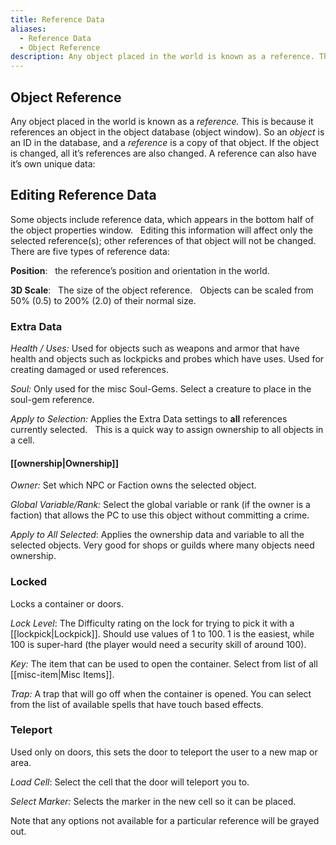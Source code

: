 ```yaml
---
title: Reference Data
aliases:
  - Reference Data
  - Object Reference
description: Any object placed in the world is known as a reference. This is because it references an object in the object database (object window).
---
```

## Object Reference

Any object placed in the world is known as a _reference._ This is because it references an object in the object database (object window). So an _object_ is an ID in the database, and a _reference_ is a copy of that object. If the object is changed, all it’s references are also changed. A reference can also have it’s own unique data:

## Editing Reference Data  
Some objects include reference data, which appears in the bottom half of the object properties window. &nbsp; Editing this information will affect only the selected reference(s); other references of that object will not be changed. &nbsp; There are five types of reference data:

**Position**: &nbsp; the reference’s position and orientation in the world.

**3D Scale**: &nbsp; The size of the object reference. &nbsp; Objects can be scaled from 50% (0.5) to 200% (2.0) of their normal size.

### Extra Data

_Health / Uses:_ Used for objects such as weapons and armor that have health and objects such as lockpicks and probes which have uses. Used for creating damaged or used references.

_Soul:_ Only used for the misc Soul-Gems. Select a creature to place in the soul-gem reference.

_Apply to Selection:_ Applies the Extra Data settings to **all** references currently selected. &nbsp; This is a quick way to assign ownership to all objects in a cell.

#### [[ownership|Ownership]]

_Owner:_ Set which NPC or Faction owns the selected object.

_Global Variable/Rank:_ Select the global variable or rank (if the owner is a faction) that allows the PC to use this object without committing a crime.

_Apply to All Selected_: Applies the ownership data and variable to all the selected objects. Very good for shops or guilds where many objects need ownership.

### Locked

Locks a container or doors.

_Lock Level_: The Difficulty rating on the lock for trying to pick it with a [[lockpick|Lockpick]]. Should use values of 1 to 100. 1 is the easiest, while 100 is super-hard (the player would need a security skill of around 100).

_Key:_ The item that can be used to open the container. Select from list of all [[misc-item|Misc Items]].

_Trap:_ A trap that will go off when the container is opened. You can select from the list of available spells that have touch based effects.

### Teleport

Used only on doors, this sets the door to teleport the user to a new map or area.

_Load Cell_: Select the cell that the door will teleport you to.

_Select Marker:_ Selects the marker in the new cell so it can be placed.

Note that any options not available for a particular reference will be grayed out.
